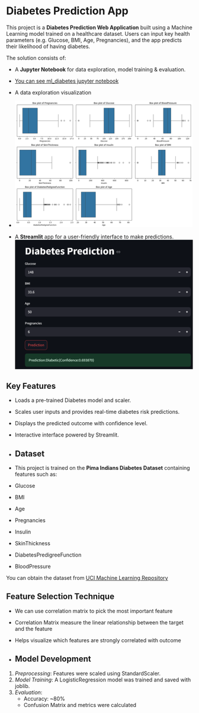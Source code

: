 # Diabetes Prediction App

This project is a **Diabetes Prediction Web Application** built using a Machine Learning model trained on a healthcare dataset. Users can input key health parameters (e.g. Glucose, BMI, Age, Pregnancies), and the app predicts their likelihood of having diabetes.

The solution consists of:
- A **Jupyter Notebook** for data exploration, model training & evaluation.
- [You can see ml_diabetes jupyter notebook](https://github.com/shirleychidinma24/Diabetes_Prediction/blob/main/Ml_Project.ipynb)
- A data exploration visualization
- ![Data exploration visualization Screenshot](https://github.com/shirleychidinma24/Diabetes_Prediction/blob/main/Data%20exploration%20visualization.png)

- A **Streamlit** app for a user-friendly interface to make predictions.
![App Screenshot](https://github.com/shirleychidinma24/Diabetes_Prediction/blob/main/Diabetes%20prediction%20screenshot.png)

## Key Features
- Loads a pre-trained Diabetes model and scaler.
- Scales user inputs and provides real-time diabetes risk predictions.
- Displays the predicted outcome with confidence level.
- Interactive interface powered by Streamlit.

- ## Dataset
- This project is trained on the **Pima Indians Diabetes Dataset** containing features such as:
- Glucose
- BMI
- Age
- Pregnancies
- Insulin
- SkinThickness
- DiabetesPredigreeFunction
- BloodPressure

You can obtain the dataset from [UCI Machine Learning Repository](https://www.kaggle.com/datasets/uciml/pima-indians-diabetes-database?select=diabetes.csv)


## Feature Selection Technique
- We can use correlation matrix to pick the most important feature
- Correlation Matrix measure the linear relationship between the target and the feature
- Helps visualize which features are strongly correlated with outcome

- ## Model Development
1. *Preprocessing*: Features were scaled using StandardScaler.
2. *Model Training*: A LogisticRegression model was trained and saved with joblib.
3. *Evaluation*:
   - Accuracy: ~80%
   - Confusion Matrix and metrics were calculated
